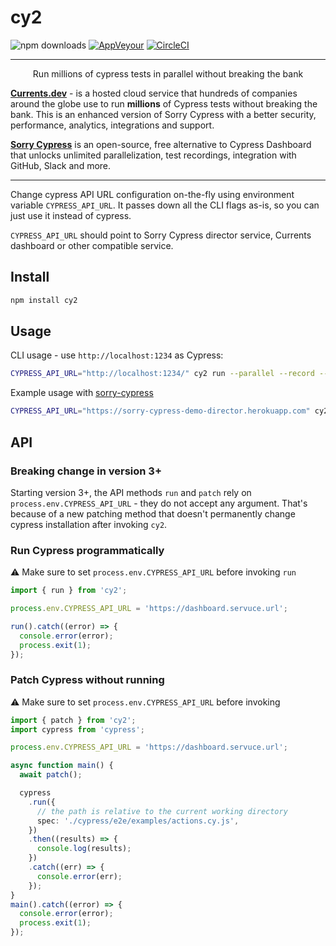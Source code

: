 # cy2

![npm downloads](https://img.shields.io/npm/dw/cy2?style=flat)
[![AppVeyour](https://ci.appveyor.com/api/projects/status/8i4xhejvla6rhc3m/branch/master?svg=true)](https://ci.appveyor.com/project/agoldis/cy2/branch/master) [![CircleCI](https://circleci.com/gh/sorry-cypress/cy2/tree/master.svg?style=shield)](https://circleci.com/gh/sorry-cypress/cy2/tree/master)

---

<p align="center">
Run millions of cypress tests in parallel without breaking the bank
</p>

**[Currents.dev](https://currents.dev/?utm_source=cy2)** - is a hosted cloud service that hundreds of companies around the globe use to run **millions** of Cypress tests without breaking the bank. This is an enhanced version of Sorry Cypress with a better security, performance, analytics, integrations and support.

**[Sorry Cypress](https://sorry-cypress.dev/?utm_source=cy2)** is an open-source, free alternative to Cypress Dashboard that unlocks unlimited parallelization, test recordings, integration with GitHub, Slack and more.

---

Change cypress API URL configuration on-the-fly using environment variable `CYPRESS_API_URL`. It passes down all the CLI flags as-is, so you can just use it instead of cypress.

`CYPRESS_API_URL` should point to Sorry Cypress director service, Currents dashboard or other compatible service.

## Install

```sh
npm install cy2
```

## Usage

CLI usage - use `http://localhost:1234` as Cypress:

```sh
CYPRESS_API_URL="http://localhost:1234/" cy2 run --parallel --record --key somekey --ci-build-id hello-cypress
```

Example usage with [sorry-cypress](https://sorry-cypress.dev)

```sh
CYPRESS_API_URL="https://sorry-cypress-demo-director.herokuapp.com" cy2 run  --parallel --record --key somekey --ci-build-id hello-cypress
```

## API

### Breaking change in version 3+

Starting version 3+, the API methods `run` and `patch` rely on `process.env.CYPRESS_API_URL` - they do not accept any argument. That's because of a new patching method that doesn't permanently change cypress installation after invoking `cy2`.

### Run Cypress programmatically

⚠️ Make sure to set `process.env.CYPRESS_API_URL` before invoking `run`

```ts
import { run } from 'cy2';

process.env.CYPRESS_API_URL = 'https://dashboard.servuce.url';

run().catch((error) => {
  console.error(error);
  process.exit(1);
});
```

### Patch Cypress without running

⚠️ Make sure to set `process.env.CYPRESS_API_URL` before invoking

```ts
import { patch } from 'cy2';
import cypress from 'cypress';

process.env.CYPRESS_API_URL = 'https://dashboard.servuce.url';

async function main() {
  await patch();

  cypress
    .run({
      // the path is relative to the current working directory
      spec: './cypress/e2e/examples/actions.cy.js',
    })
    .then((results) => {
      console.log(results);
    })
    .catch((err) => {
      console.error(err);
    });
}
main().catch((error) => {
  console.error(error);
  process.exit(1);
});
```
